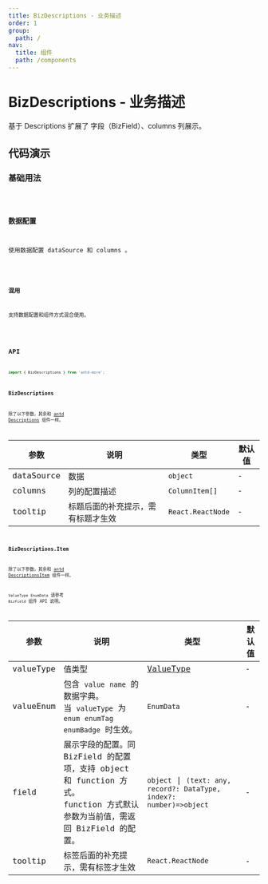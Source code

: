 ```yaml
---
title: BizDescriptions - 业务描述
order: 1
group:
  path: /
nav:
  title: 组件
  path: /components
---
```


# BizDescriptions - 业务描述

基于 Descriptions 扩展了 字段（BizField）、columns 列展示。

## 代码演示

### 基础用法

<code src="./demos/Demo1.tsx" />

### 数据配置

使用数据配置 dataSource 和 columns 。

<code src="./demos/Demo2.tsx" />

### 混用

支持数据配置和组件方式混合使用。

<code src="./demos/Demo3.tsx" />


## API

```typescript
import { BizDescriptions } from 'antd-more';
```

### BizDescriptions

除了以下参数，其余和 [antd Descriptions](https://ant-design.gitee.io/components/descriptions-cn/#Descriptions) 组件一样。

参数 | 说明 | 类型 | 默认值 |
------------- | ------------- | ------------- | ------------- |
dataSource  | 数据 | `object` | - |
columns  | 列的配置描述 | `ColumnItem[]` | - |
tooltip  | 标题后面的补充提示，需有标题才生效 | `React.ReactNode` | - |

### BizDescriptions.Item

除了以下参数，其余和 [antd DescriptionsItem](https://ant-design.gitee.io/components/descriptions-cn/#DescriptionItem) 组件一样。

`ValueType` `EnumData` 请参考 `BizField` 组件 API 说明。

参数 | 说明 | 类型 | 默认值 |
------------- | ------------- | ------------- | ------------- |
valueType  | 值类型 | [ValueType](/components/biz-field#valuetype-值) | - |
valueEnum  | 包含 `value` `name` 的数据字典。<br/>当 `valueType` 为 `enum` `enumTag` `enumBadge` 时生效。 | `EnumData` | - |
field  | 展示字段的配置。同 BizField 的配置项，支持 object 和 function 方式。<br/>function 方式默认参数为当前值，需返回 BizField 的配置。 | `object` \| `(text: any, record?: DataType, index?: number)=>object` | - |
tooltip  | 标签后面的补充提示，需有标签才生效 | `React.ReactNode` | - |


